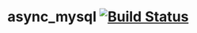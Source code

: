 # async_mysql  [![Build Status](https://travis-ci.org/bung87/async_mysql.svg?branch=master)](https://travis-ci.org/bung87/async_mysql)  

